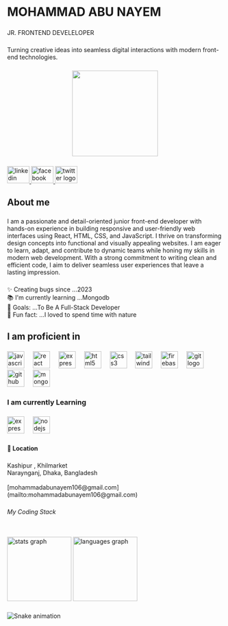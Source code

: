 <h1 align="left">MOHAMMAD ABU NAYEM</h1>

###

<p align="left">JR. FRONTEND DEVELELOPER</p>

###

<p align="left">Turning creative ideas into seamless digital interactions with modern front-end technologies.</p>

###

<div align="center">
  <img height="200" src="https://i.ibb.co/MPCL8Ns/DALL-E-2025-01-07-22-54-05-A-professional-and-clean-banner-design-with-a-unique-background-color-The.webp"  />
</div>

###

<div align="left">
  <a href="https://www.linkedin.com/in/mohammad-abu-nayem-b6b219270?utm_source=share&utm_campaign=share_via&utm_content=profile&utm_medium=android_app" target="_blank">
    <img src="https://raw.githubusercontent.com/maurodesouza/profile-readme-generator/master/src/assets/icons/social/linkedin/default.svg" width="52" height="40" alt="linkedin logo"  />
  </a>
  <a href="https://www.facebook.com/naeemislam.islam.399?mibextid=ZbWKwL" target="_blank">
    <img src="https://raw.githubusercontent.com/maurodesouza/profile-readme-generator/master/src/assets/icons/social/facebook/default.svg" width="52" height="40" alt="facebook logo"  />
  </a>
  <a href="https://x.com/MOHAMMADAB31922" target="_blank">
    <img src="https://raw.githubusercontent.com/maurodesouza/profile-readme-generator/master/src/assets/icons/social/twitter/default.svg" width="52" height="40" alt="twitter logo"  />
  </a>
</div>

###

<h2 align="left">About me</h2>

###

<p align="left">I am a passionate and detail-oriented junior front-end developer with hands-on experience in building responsive and user-friendly web interfaces using React, HTML, CSS, and JavaScript. I thrive on transforming design concepts into functional and visually appealing websites. I am eager to learn, adapt, and contribute to dynamic teams while honing my skills in modern web development. With a strong commitment to writing clean and efficient code, I aim to deliver seamless user experiences that leave a lasting impression.</p>

###

<p align="left">✨ Creating bugs since ...2023<br>📚 I'm currently learning ...Mongodb<br>🎯 Goals: ...To Be A Full-Stack Developer<br>🎲 Fun fact: ...I loved to spend time with nature</p>

###

<h2 align="left">I am proficient in</h2>

###

<div align="left">
  <img src="https://cdn.jsdelivr.net/gh/devicons/devicon/icons/javascript/javascript-original.svg" height="40" alt="javascript logo"  />
  <img width="12" />
  <img src="https://cdn.jsdelivr.net/gh/devicons/devicon/icons/react/react-original.svg" height="40" alt="react logo"  />
  <img width="12" />
  <img src="https://cdn.jsdelivr.net/gh/devicons/devicon/icons/express/express-original.svg" height="40" alt="express logo"  />
  <img width="12" />
  <img src="https://cdn.jsdelivr.net/gh/devicons/devicon/icons/html5/html5-original.svg" height="40" alt="html5 logo"  />
  <img width="12" />
  <img src="https://cdn.jsdelivr.net/gh/devicons/devicon/icons/css3/css3-original.svg" height="40" alt="css3 logo"  />
  <img width="12" />
  <img src="https://cdn.jsdelivr.net/gh/devicons/devicon/icons/tailwindcss/tailwindcss-original-wordmark.svg" height="40" alt="tailwindcss logo"  />
  <img width="12" />
  <img src="https://cdn.jsdelivr.net/gh/devicons/devicon/icons/firebase/firebase-plain.svg" height="40" alt="firebase logo"  />
  <img width="12" />
  <img src="https://cdn.jsdelivr.net/gh/devicons/devicon/icons/git/git-original.svg" height="40" alt="git logo"  />
  <img width="12" />
  <img src="https://cdn.jsdelivr.net/gh/devicons/devicon/icons/github/github-original.svg" height="40" alt="github logo"  />
  <img width="12" />
  <img src="https://cdn.jsdelivr.net/gh/devicons/devicon/icons/mongodb/mongodb-original.svg" height="40" alt="mongodb logo"  />
</div>

###

<h3 align="left">I am currently Learning</h3>

###

<div align="left">
  <img src="https://cdn.jsdelivr.net/gh/devicons/devicon/icons/express/express-original.svg" height="40" alt="express logo"  />
  <img width="12" />
  <img src="https://cdn.jsdelivr.net/gh/devicons/devicon/icons/nodejs/nodejs-original.svg" height="40" alt="nodejs logo"  />
</div>

###

<p align="left"></p>

###

<h4 align="left">📍 Location</h4>

###

<p align="left">Kashipur , Khilmarket<br>Naraynganj, Dhaka, Bangladesh<br><br>[mohammadabunayem106@gmail.com](mailto:mohammadabunayem106@gmail.com)</p>

###

<h6 align="left">My Coding Stack</h6>

###

<br clear="both">

<div align="left">
  <img src="https://github-readme-stats.vercel.app/api?username=ABUNAYEM7&hide_title=false&hide_rank=false&show_icons=true&include_all_commits=true&count_private=true&disable_animations=false&theme=dracula&locale=en&hide_border=false&order=1" height="150" alt="stats graph"  />
  <img src="https://github-readme-stats.vercel.app/api/top-langs?username=ABUNAYEM7&locale=en&hide_title=false&layout=compact&card_width=320&langs_count=5&theme=dracula&hide_border=false&order=2" height="150" alt="languages graph"  />
</div>

###

<img src="https://raw.githubusercontent.com/ABUNAYEM7/ABUNAYEM7/output/snake.svg" alt="Snake animation" />

###
